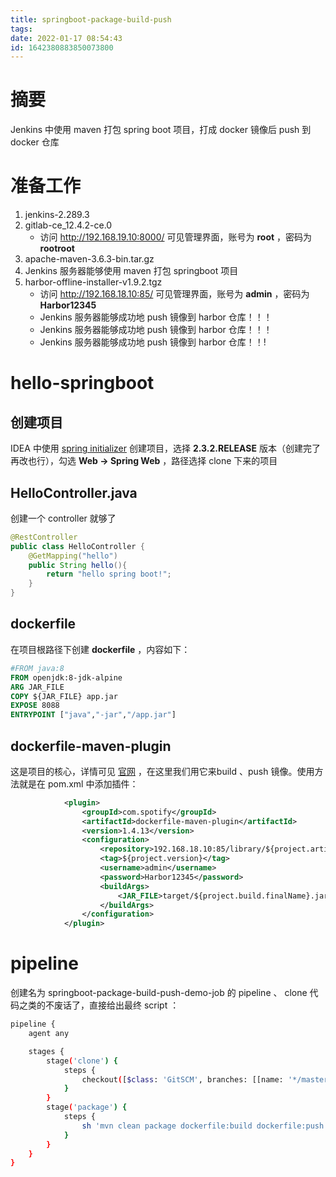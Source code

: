 ```yaml
---
title: springboot-package-build-push
tags: 
date: 2022-01-17 08:54:43
id: 1642380883850073800
---
```

# 摘要

Jenkins 中使用 maven 打包 spring boot 项目，打成 docker 镜像后 push 到 docker 仓库

# 准备工作

1. jenkins-2.289.3 
2.  gitlab-ce_12.4.2-ce.0 
    -  访问 http://192.168.19.10:8000/ 可见管理界面，账号为 **root** ，密码为 **rootroot** 
3. apache-maven-3.6.3-bin.tar.gz
4. Jenkins 服务器能够使用 maven 打包 springboot 项目 
3. harbor-offline-installer-v1.9.2.tgz 
   - 访问 http://192.168.18.10:85/ 可见管理界面，账号为 **admin** ，密码为 **Harbor12345** 
   - Jenkins 服务器能够成功地 push 镜像到 harbor 仓库！！！
   - Jenkins 服务器能够成功地 push 镜像到 harbor 仓库！！！
   - Jenkins 服务器能够成功地 push 镜像到 harbor 仓库！！!

# hello-springboot

## 创建项目

IDEA 中使用 [spring initializer](https://start.spring.io/) 创建项目，选择 **2.3.2.RELEASE** 版本（创建完了再改也行），勾选 **Web → Spring Web** ，路径选择 clone 下来的项目

## HelloController.java

创建一个 controller 就够了

```java
@RestController
public class HelloController {
    @GetMapping("hello")
    public String hello(){
        return "hello spring boot!";
    }
}
```

## dockerfile

在项目根路径下创建 **dockerfile** ，内容如下：

```dockerfile
#FROM java:8
FROM openjdk:8-jdk-alpine
ARG JAR_FILE
COPY ${JAR_FILE} app.jar
EXPOSE 8088
ENTRYPOINT ["java","-jar","/app.jar"]
```

## dockerfile-maven-plugin

这是项目的核心，详情可见 [官网](https://github.com/spotify/dockerfile-maven) ，在这里我们用它来build 、push 镜像。使用方法就是在 pom.xml 中添加插件：

```xml
            <plugin>
                <groupId>com.spotify</groupId>
                <artifactId>dockerfile-maven-plugin</artifactId>
                <version>1.4.13</version>
                <configuration>
                    <repository>192.168.18.10:85/library/${project.artifactId}</repository>
                    <tag>${project.version}</tag>
                    <username>admin</username>
                    <password>Harbor12345</password>
                    <buildArgs>
                        <JAR_FILE>target/${project.build.finalName}.jar</JAR_FILE>
                    </buildArgs>
                </configuration>
            </plugin>
```

# pipeline

创建名为 springboot-package-build-push-demo-job 的 pipeline 、 clone 代码之类的不废话了，直接给出最终 script ：

```sh
pipeline {
    agent any

    stages {
        stage('clone') {
            steps {
                checkout([$class: 'GitSCM', branches: [[name: '*/master']], extensions: [], userRemoteConfigs: [[credentialsId: '0d41310d-a4b9-4c28-bc22-c28849deda15', url: 'http://192.168.19.10:8000/root/hello-springboot.git']]])
            }
        }
        stage('package') {
            steps {
                sh 'mvn clean package dockerfile:build dockerfile:push'
            }
        }
    }
}

```









